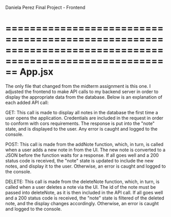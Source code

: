 Daniela Perez
Final Project - Frontend

==========================================================================================================
App.jsx
==========================================================================================================

The only file that changed from the midterm assignment is this one. I adjusted the frontend to make API
calls to my backend server in order to display the appropriate data from the database. Below is an 
explanation of each added API call:

GET:
This call is made to display all notes in the database the first time a user opens the application. 
Credentials are included in the request in order to conform with cors requirements. The response is put
into the "note" state, and is displayed to the user. Any error is caught and logged to the console.

POST:
This call is made from the addNote function, which, in turn, is called when a user adds a new note in from
the UI. The new note is converted to a JSON before the function waits for a response. If all goes well and
a 200 status code is received, the "note" state is updated to include the new notes, and display it to the
user. Otherwise, an error is caught and logged to the console.

DELETE:
This call is made from the deleteNote function, which, in turn, is called when a user deletes a note via
the UI. The id of the note must be passed into deleteNote, as it is then included in the API call. If all goes well and a 200 status code is received, the "note" state is filtered of the deleted note, and the 
display changes accordingly. Otherwise, an error is caught and logged to the console.
